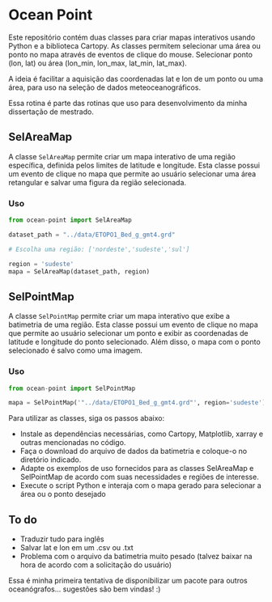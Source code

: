 
# Ocean Point

Este repositório contém duas classes para criar mapas interativos usando Python e a biblioteca Cartopy. As classes permitem selecionar uma área ou ponto no mapa através de eventos de clique do mouse. Selecionar ponto (lon, lat) ou área (lon_min, lon_max, lat_min, lat_max).

A ideia é facilitar a aquisição das coordenadas lat e lon de um ponto ou uma área, para uso na seleção de dados meteoceanográficos. 

Essa rotina é parte das rotinas que uso para desenvolvimento da minha dissertação de mestrado. 


## SelAreaMap

A classe `SelAreaMap` permite criar um mapa interativo de uma região específica, definida pelos limites de latitude e longitude. Esta classe possui um evento de clique no mapa que permite ao usuário selecionar uma área retangular e salvar uma figura da região selecionada. 

### Uso

```python
from ocean-point import SelAreaMap

dataset_path = "../data/ETOPO1_Bed_g_gmt4.grd"

# Escolha uma região: ['nordeste','sudeste','sul']

region = 'sudeste'
mapa = SelAreaMap(dataset_path, region)
```

## SelPointMap

A classe `SelPointMap` permite criar um mapa interativo que exibe a batimetria de uma região. Esta classe possui um evento de clique no mapa que permite ao usuário selecionar um ponto e exibir as coordenadas de latitude e longitude do ponto selecionado. Além disso, o mapa com o ponto selecionado é salvo como uma imagem.

### Uso

```python
from ocean-point import SelPointMap

mapa = SelPointMap('"../data/ETOPO1_Bed_g_gmt4.grd"', region='sudeste')
```

Para utilizar as classes, siga os passos abaixo:

- Instale as dependências necessárias, como Cartopy, Matplotlib, xarray e outras mencionadas no código.
- Faça o download do arquivo de dados da batimetria e coloque-o no diretório indicado.
- Adapte os exemplos de uso fornecidos para as classes SelAreaMap e SelPointMap de acordo com suas necessidades e  regiões de interesse.
- Execute o script Python e interaja com o mapa gerado para selecionar a área ou o ponto desejado

## To do

- Traduzir tudo para inglês
- Salvar lat e lon em um .csv ou .txt
- Problema com o arquivo da batimetria muito pesado (talvez baixar na hora de acordo com a solicitação do usuário)

Essa é minha primeira tentativa de disponibilizar um pacote para outros oceanógrafos... sugestões são bem vindas! :)
